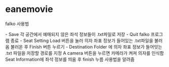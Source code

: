 # eanemovie


falko 사용법

<File>
  - Save
   각 공간에서 예매되지 않은 좌석 정보들이 .txt파일로 저장
  - Quit
   falko 프로그램 종료
<Edit>
  - Seat Setting
   Load 버튼을 눌러 의자 좌표 정보가 들어있는 .txt파일을 불러옴
   불러온 후 Finish 버튼 누르기
<Capture>
  -
   Destination Folder 에 의자 좌표 정보가 들어잇는 .txt 파일을 저장할 경로를 지정
   A camera 버튼을 누르면 카메라가 켜져 의자를 인식함
   Seat Information에 좌석 정보를 띄움 후 finish 누름
  
<View>
<Help>
  사용법을 알려줌
